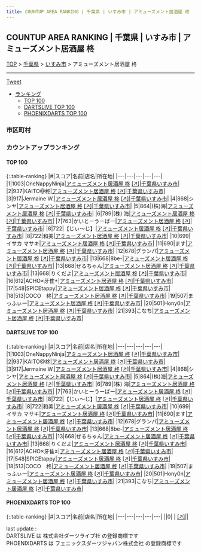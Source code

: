 ```yaml
---
title: COUNTUP AREA RANKING | 千葉県 | いすみ市 | アミューズメント居酒屋 柊
---
```

## COUNTUP AREA RANKING | 千葉県 | いすみ市 | アミューズメント居酒屋 柊

[TOP](/darts/rank/) > [千葉県](/darts/rank/千葉県/) > [いすみ市](/darts/rank/千葉県/いすみ市/) > アミューズメント居酒屋 柊

___

<a href="https://twitter.com/share?ref_src=twsrc%5Etfw" data-text="COUNTUP AREA RANKING | 千葉県いすみ市アミューズメント居酒屋 柊" class="twitter-share-button" data-hashtags="DARTSLIVE,PHOENIXDARTS,darts,ダーツ" data-show-count="false">Tweet</a>

* [ランキング](#カウントアップランキング)
    * [TOP 100](#top-100)
    * [DARTSLIVE TOP 100](#dartslive-top-100)
    * [PHOENIXDARTS TOP 100](#phoenixdarts-top-100)

### 市区町村

<ul>

</ul>

### カウントアップランキング

#### TOP 100



{:.table-ranking}
|#|スコア|名前|店名|所在地|
|---|---|---|---|---|
|1|1003|<span class="rank-name-dl">OneNappyNinja</span>|<a href="/darts/rank/shops/d466271253f67f930d9b047a20a7ba1e.html">アミューズメント居酒屋 柊</a> <a href="https://search.dartslive.com/jp/shop/d466271253f67f930d9b047a20a7ba1e">[↗]</a>|<a href="/darts/rank/千葉県/いすみ市">千葉県いすみ市</a>|
|2|937|<span class="rank-name-dl">KAITO@柊</span>|<a href="/darts/rank/shops/d466271253f67f930d9b047a20a7ba1e.html">アミューズメント居酒屋 柊</a> <a href="https://search.dartslive.com/jp/shop/d466271253f67f930d9b047a20a7ba1e">[↗]</a>|<a href="/darts/rank/千葉県/いすみ市">千葉県いすみ市</a>|
|3|917|<span class="rank-name-dl">Jermaine W.</span>|<a href="/darts/rank/shops/d466271253f67f930d9b047a20a7ba1e.html">アミューズメント居酒屋 柊</a> <a href="https://search.dartslive.com/jp/shop/d466271253f67f930d9b047a20a7ba1e">[↗]</a>|<a href="/darts/rank/千葉県/いすみ市">千葉県いすみ市</a>|
|4|868|<span class="rank-name-dl">シンヤ</span>|<a href="/darts/rank/shops/d466271253f67f930d9b047a20a7ba1e.html">アミューズメント居酒屋 柊</a> <a href="https://search.dartslive.com/jp/shop/d466271253f67f930d9b047a20a7ba1e">[↗]</a>|<a href="/darts/rank/千葉県/いすみ市">千葉県いすみ市</a>|
|5|864|<span class="rank-name-dl">(株)海</span>|<a href="/darts/rank/shops/d466271253f67f930d9b047a20a7ba1e.html">アミューズメント居酒屋 柊</a> <a href="https://search.dartslive.com/jp/shop/d466271253f67f930d9b047a20a7ba1e">[↗]</a>|<a href="/darts/rank/千葉県/いすみ市">千葉県いすみ市</a>|
|6|789|<span class="rank-name-dl">(株) 海</span>|<a href="/darts/rank/shops/d466271253f67f930d9b047a20a7ba1e.html">アミューズメント居酒屋 柊</a> <a href="https://search.dartslive.com/jp/shop/d466271253f67f930d9b047a20a7ba1e">[↗]</a>|<a href="/darts/rank/千葉県/いすみ市">千葉県いすみ市</a>|
|7|763|<span class="rank-name-dl">かいとーうーばー</span>|<a href="/darts/rank/shops/d466271253f67f930d9b047a20a7ba1e.html">アミューズメント居酒屋 柊</a> <a href="https://search.dartslive.com/jp/shop/d466271253f67f930d9b047a20a7ba1e">[↗]</a>|<a href="/darts/rank/千葉県/いすみ市">千葉県いすみ市</a>|
|8|722|<span class="rank-name-dl">【じぃ～じ】</span>|<a href="/darts/rank/shops/d466271253f67f930d9b047a20a7ba1e.html">アミューズメント居酒屋 柊</a> <a href="https://search.dartslive.com/jp/shop/d466271253f67f930d9b047a20a7ba1e">[↗]</a>|<a href="/darts/rank/千葉県/いすみ市">千葉県いすみ市</a>|
|8|722|<span class="rank-name-dl">和美</span>|<a href="/darts/rank/shops/d466271253f67f930d9b047a20a7ba1e.html">アミューズメント居酒屋 柊</a> <a href="https://search.dartslive.com/jp/shop/d466271253f67f930d9b047a20a7ba1e">[↗]</a>|<a href="/darts/rank/千葉県/いすみ市">千葉県いすみ市</a>|
|10|699|<span class="rank-name-dl">イサカ マサキ</span>|<a href="/darts/rank/shops/d466271253f67f930d9b047a20a7ba1e.html">アミューズメント居酒屋 柊</a> <a href="https://search.dartslive.com/jp/shop/d466271253f67f930d9b047a20a7ba1e">[↗]</a>|<a href="/darts/rank/千葉県/いすみ市">千葉県いすみ市</a>|
|11|690|<span class="rank-name-dl">ます</span>|<a href="/darts/rank/shops/d466271253f67f930d9b047a20a7ba1e.html">アミューズメント居酒屋 柊</a> <a href="https://search.dartslive.com/jp/shop/d466271253f67f930d9b047a20a7ba1e">[↗]</a>|<a href="/darts/rank/千葉県/いすみ市">千葉県いすみ市</a>|
|12|678|<span class="rank-name-dl">グランパ</span>|<a href="/darts/rank/shops/d466271253f67f930d9b047a20a7ba1e.html">アミューズメント居酒屋 柊</a> <a href="https://search.dartslive.com/jp/shop/d466271253f67f930d9b047a20a7ba1e">[↗]</a>|<a href="/darts/rank/千葉県/いすみ市">千葉県いすみ市</a>|
|13|668|<span class="rank-name-dl">8be-</span>|<a href="/darts/rank/shops/d466271253f67f930d9b047a20a7ba1e.html">アミューズメント居酒屋 柊</a> <a href="https://search.dartslive.com/jp/shop/d466271253f67f930d9b047a20a7ba1e">[↗]</a>|<a href="/darts/rank/千葉県/いすみ市">千葉県いすみ市</a>|
|13|668|<span class="rank-name-dl">ぜるちゃん</span>|<a href="/darts/rank/shops/d466271253f67f930d9b047a20a7ba1e.html">アミューズメント居酒屋 柊</a> <a href="https://search.dartslive.com/jp/shop/d466271253f67f930d9b047a20a7ba1e">[↗]</a>|<a href="/darts/rank/千葉県/いすみ市">千葉県いすみ市</a>|
|13|668|<span class="rank-name-dl">りくだよ</span>|<a href="/darts/rank/shops/d466271253f67f930d9b047a20a7ba1e.html">アミューズメント居酒屋 柊</a> <a href="https://search.dartslive.com/jp/shop/d466271253f67f930d9b047a20a7ba1e">[↗]</a>|<a href="/darts/rank/千葉県/いすみ市">千葉県いすみ市</a>|
|16|612|<span class="rank-name-dl">ACHO×牙隹±</span>|<a href="/darts/rank/shops/d466271253f67f930d9b047a20a7ba1e.html">アミューズメント居酒屋 柊</a> <a href="https://search.dartslive.com/jp/shop/d466271253f67f930d9b047a20a7ba1e">[↗]</a>|<a href="/darts/rank/千葉県/いすみ市">千葉県いすみ市</a>|
|17|548|<span class="rank-name-dl">SPICEtappy</span>|<a href="/darts/rank/shops/d466271253f67f930d9b047a20a7ba1e.html">アミューズメント居酒屋 柊</a> <a href="https://search.dartslive.com/jp/shop/d466271253f67f930d9b047a20a7ba1e">[↗]</a>|<a href="/darts/rank/千葉県/いすみ市">千葉県いすみ市</a>|
|18|513|<span class="rank-name-dl">COCO　柊</span>|<a href="/darts/rank/shops/d466271253f67f930d9b047a20a7ba1e.html">アミューズメント居酒屋 柊</a> <a href="https://search.dartslive.com/jp/shop/d466271253f67f930d9b047a20a7ba1e">[↗]</a>|<a href="/darts/rank/千葉県/いすみ市">千葉県いすみ市</a>|
|19|507|<span class="rank-name-dl">まっふぃー</span>|<a href="/darts/rank/shops/d466271253f67f930d9b047a20a7ba1e.html">アミューズメント居酒屋 柊</a> <a href="https://search.dartslive.com/jp/shop/d466271253f67f930d9b047a20a7ba1e">[↗]</a>|<a href="/darts/rank/千葉県/いすみ市">千葉県いすみ市</a>|
|20|501|<span class="rank-name-dl">Hony0n</span>|<a href="/darts/rank/shops/d466271253f67f930d9b047a20a7ba1e.html">アミューズメント居酒屋 柊</a> <a href="https://search.dartslive.com/jp/shop/d466271253f67f930d9b047a20a7ba1e">[↗]</a>|<a href="/darts/rank/千葉県/いすみ市">千葉県いすみ市</a>|
|21|393|<span class="rank-name-dl">こなち</span>|<a href="/darts/rank/shops/d466271253f67f930d9b047a20a7ba1e.html">アミューズメント居酒屋 柊</a> <a href="https://search.dartslive.com/jp/shop/d466271253f67f930d9b047a20a7ba1e">[↗]</a>|<a href="/darts/rank/千葉県/いすみ市">千葉県いすみ市</a>|


#### DARTSLIVE TOP 100



{:.table-ranking}
|#|スコア|名前|店名|所在地|
|---|---|---|---|---|
|1|1003|<span class="rank-name-dl">OneNappyNinja</span>|<a href="/darts/rank/shops/d466271253f67f930d9b047a20a7ba1e.html">アミューズメント居酒屋 柊</a> <a href="https://search.dartslive.com/jp/shop/d466271253f67f930d9b047a20a7ba1e">[↗]</a>|<a href="/darts/rank/千葉県/いすみ市">千葉県いすみ市</a>|
|2|937|<span class="rank-name-dl">KAITO@柊</span>|<a href="/darts/rank/shops/d466271253f67f930d9b047a20a7ba1e.html">アミューズメント居酒屋 柊</a> <a href="https://search.dartslive.com/jp/shop/d466271253f67f930d9b047a20a7ba1e">[↗]</a>|<a href="/darts/rank/千葉県/いすみ市">千葉県いすみ市</a>|
|3|917|<span class="rank-name-dl">Jermaine W.</span>|<a href="/darts/rank/shops/d466271253f67f930d9b047a20a7ba1e.html">アミューズメント居酒屋 柊</a> <a href="https://search.dartslive.com/jp/shop/d466271253f67f930d9b047a20a7ba1e">[↗]</a>|<a href="/darts/rank/千葉県/いすみ市">千葉県いすみ市</a>|
|4|868|<span class="rank-name-dl">シンヤ</span>|<a href="/darts/rank/shops/d466271253f67f930d9b047a20a7ba1e.html">アミューズメント居酒屋 柊</a> <a href="https://search.dartslive.com/jp/shop/d466271253f67f930d9b047a20a7ba1e">[↗]</a>|<a href="/darts/rank/千葉県/いすみ市">千葉県いすみ市</a>|
|5|864|<span class="rank-name-dl">(株)海</span>|<a href="/darts/rank/shops/d466271253f67f930d9b047a20a7ba1e.html">アミューズメント居酒屋 柊</a> <a href="https://search.dartslive.com/jp/shop/d466271253f67f930d9b047a20a7ba1e">[↗]</a>|<a href="/darts/rank/千葉県/いすみ市">千葉県いすみ市</a>|
|6|789|<span class="rank-name-dl">(株) 海</span>|<a href="/darts/rank/shops/d466271253f67f930d9b047a20a7ba1e.html">アミューズメント居酒屋 柊</a> <a href="https://search.dartslive.com/jp/shop/d466271253f67f930d9b047a20a7ba1e">[↗]</a>|<a href="/darts/rank/千葉県/いすみ市">千葉県いすみ市</a>|
|7|763|<span class="rank-name-dl">かいとーうーばー</span>|<a href="/darts/rank/shops/d466271253f67f930d9b047a20a7ba1e.html">アミューズメント居酒屋 柊</a> <a href="https://search.dartslive.com/jp/shop/d466271253f67f930d9b047a20a7ba1e">[↗]</a>|<a href="/darts/rank/千葉県/いすみ市">千葉県いすみ市</a>|
|8|722|<span class="rank-name-dl">【じぃ～じ】</span>|<a href="/darts/rank/shops/d466271253f67f930d9b047a20a7ba1e.html">アミューズメント居酒屋 柊</a> <a href="https://search.dartslive.com/jp/shop/d466271253f67f930d9b047a20a7ba1e">[↗]</a>|<a href="/darts/rank/千葉県/いすみ市">千葉県いすみ市</a>|
|8|722|<span class="rank-name-dl">和美</span>|<a href="/darts/rank/shops/d466271253f67f930d9b047a20a7ba1e.html">アミューズメント居酒屋 柊</a> <a href="https://search.dartslive.com/jp/shop/d466271253f67f930d9b047a20a7ba1e">[↗]</a>|<a href="/darts/rank/千葉県/いすみ市">千葉県いすみ市</a>|
|10|699|<span class="rank-name-dl">イサカ マサキ</span>|<a href="/darts/rank/shops/d466271253f67f930d9b047a20a7ba1e.html">アミューズメント居酒屋 柊</a> <a href="https://search.dartslive.com/jp/shop/d466271253f67f930d9b047a20a7ba1e">[↗]</a>|<a href="/darts/rank/千葉県/いすみ市">千葉県いすみ市</a>|
|11|690|<span class="rank-name-dl">ます</span>|<a href="/darts/rank/shops/d466271253f67f930d9b047a20a7ba1e.html">アミューズメント居酒屋 柊</a> <a href="https://search.dartslive.com/jp/shop/d466271253f67f930d9b047a20a7ba1e">[↗]</a>|<a href="/darts/rank/千葉県/いすみ市">千葉県いすみ市</a>|
|12|678|<span class="rank-name-dl">グランパ</span>|<a href="/darts/rank/shops/d466271253f67f930d9b047a20a7ba1e.html">アミューズメント居酒屋 柊</a> <a href="https://search.dartslive.com/jp/shop/d466271253f67f930d9b047a20a7ba1e">[↗]</a>|<a href="/darts/rank/千葉県/いすみ市">千葉県いすみ市</a>|
|13|668|<span class="rank-name-dl">8be-</span>|<a href="/darts/rank/shops/d466271253f67f930d9b047a20a7ba1e.html">アミューズメント居酒屋 柊</a> <a href="https://search.dartslive.com/jp/shop/d466271253f67f930d9b047a20a7ba1e">[↗]</a>|<a href="/darts/rank/千葉県/いすみ市">千葉県いすみ市</a>|
|13|668|<span class="rank-name-dl">ぜるちゃん</span>|<a href="/darts/rank/shops/d466271253f67f930d9b047a20a7ba1e.html">アミューズメント居酒屋 柊</a> <a href="https://search.dartslive.com/jp/shop/d466271253f67f930d9b047a20a7ba1e">[↗]</a>|<a href="/darts/rank/千葉県/いすみ市">千葉県いすみ市</a>|
|13|668|<span class="rank-name-dl">りくだよ</span>|<a href="/darts/rank/shops/d466271253f67f930d9b047a20a7ba1e.html">アミューズメント居酒屋 柊</a> <a href="https://search.dartslive.com/jp/shop/d466271253f67f930d9b047a20a7ba1e">[↗]</a>|<a href="/darts/rank/千葉県/いすみ市">千葉県いすみ市</a>|
|16|612|<span class="rank-name-dl">ACHO×牙隹±</span>|<a href="/darts/rank/shops/d466271253f67f930d9b047a20a7ba1e.html">アミューズメント居酒屋 柊</a> <a href="https://search.dartslive.com/jp/shop/d466271253f67f930d9b047a20a7ba1e">[↗]</a>|<a href="/darts/rank/千葉県/いすみ市">千葉県いすみ市</a>|
|17|548|<span class="rank-name-dl">SPICEtappy</span>|<a href="/darts/rank/shops/d466271253f67f930d9b047a20a7ba1e.html">アミューズメント居酒屋 柊</a> <a href="https://search.dartslive.com/jp/shop/d466271253f67f930d9b047a20a7ba1e">[↗]</a>|<a href="/darts/rank/千葉県/いすみ市">千葉県いすみ市</a>|
|18|513|<span class="rank-name-dl">COCO　柊</span>|<a href="/darts/rank/shops/d466271253f67f930d9b047a20a7ba1e.html">アミューズメント居酒屋 柊</a> <a href="https://search.dartslive.com/jp/shop/d466271253f67f930d9b047a20a7ba1e">[↗]</a>|<a href="/darts/rank/千葉県/いすみ市">千葉県いすみ市</a>|
|19|507|<span class="rank-name-dl">まっふぃー</span>|<a href="/darts/rank/shops/d466271253f67f930d9b047a20a7ba1e.html">アミューズメント居酒屋 柊</a> <a href="https://search.dartslive.com/jp/shop/d466271253f67f930d9b047a20a7ba1e">[↗]</a>|<a href="/darts/rank/千葉県/いすみ市">千葉県いすみ市</a>|
|20|501|<span class="rank-name-dl">Hony0n</span>|<a href="/darts/rank/shops/d466271253f67f930d9b047a20a7ba1e.html">アミューズメント居酒屋 柊</a> <a href="https://search.dartslive.com/jp/shop/d466271253f67f930d9b047a20a7ba1e">[↗]</a>|<a href="/darts/rank/千葉県/いすみ市">千葉県いすみ市</a>|
|21|393|<span class="rank-name-dl">こなち</span>|<a href="/darts/rank/shops/d466271253f67f930d9b047a20a7ba1e.html">アミューズメント居酒屋 柊</a> <a href="https://search.dartslive.com/jp/shop/d466271253f67f930d9b047a20a7ba1e">[↗]</a>|<a href="/darts/rank/千葉県/いすみ市">千葉県いすみ市</a>|


#### PHOENIXDARTS TOP 100



{:.table-ranking}
|#|スコア|名前|店名|所在地|
|---|---|---|---|---|
||0|<span class="rank-name-dl"> </span>|<a href="/darts/rank/shops/.html"></a> <a href="">[↗]</a>|<a href="/darts/rank//"></a>|


<div class="footer border-top border-gray-light mt-5 pt-3 text-right text-gray">
    last update : <span style="font-weight: italic" id="foot_last_modified"></span><br />
    DARTSLIVE は 株式会社ダーツライブ社 の登録商標です<br />
    PHOENIXDARTS は フェニックスダーツジャパン株式会社 の登録商標です<br />
</div>

<script src="https://cdnjs.cloudflare.com/ajax/libs/jquery.tablesorter/2.31.3/js/jquery.tablesorter.min.js" integrity="sha512-qzgd5cYSZcosqpzpn7zF2ZId8f/8CHmFKZ8j7mU4OUXTNRd5g+ZHBPsgKEwoqxCtdQvExE5LprwwPAgoicguNg==" crossorigin="anonymous" referrerpolicy="no-referrer"></script>
<link rel="stylesheet" href="https://cdnjs.cloudflare.com/ajax/libs/jquery.tablesorter/2.31.3/css/theme.default.min.css" integrity="sha512-wghhOJkjQX0Lh3NSWvNKeZ0ZpNn+SPVXX1Qyc9OCaogADktxrBiBdKGDoqVUOyhStvMBmJQ8ZdMHiR3wuEq8+w==" crossorigin="anonymous" referrerpolicy="no-referrer" />
<script>
$(function() {
    $(".table-ranking").tablesorter({sortList:[[0, 0]]});
    $("#foot_last_modified").text(formatDate(new Date(document.lastModified), 'yyyy-MM-dd HH:mm:ss'));
});
</script>

<script async src="https://platform.twitter.com/widgets.js" charset="utf-8"></script>